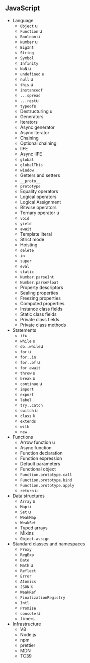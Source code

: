 ## JavaScript

- Language
  - `Object` u
  - `Function` u
  - `Boolean` u
  - `Number` u
  - `BigInt`
  - `String`
  - `Symbol`
  - `Infinity`
  - `NaN` u
  - `undefined` u
  - `null` u
  - `this` u
  - `instanceof`
  - `...spread`
  - `...rest`u
  - `typeof`u
  - Destructuring u
  - Generators
  - Iterators
  - Async generator
  - Async iterator
  - Chaining
  - Optional chaining
  - IIFE
  - Async IIFE
  - `global`
  - `globalThis`
  - `window`
  - Getters and setters
  - `__proto__`
  - `prototype`
  - Equality operators
  - Logical operators
  - Logical Assignment
  - Bitwise operators
  - Ternary operator u
  - `void`
  - `yield`
  - `await`
  - Template literal
  - Strict mode
  - Hoisting
  - `delete`
  - `in`
  - `super`
  - `eval`
  - `static`
  - `Number.parseInt`
  - `Number.parseFloat`
  - Property descriptors
  - Sealing properties
  - Freezing properties
  - Computed properties
  - Instance class fields
  - Static class fields
  - Private class fields
  - Private class methods
- Statements
  - `if`u
  - `while` u
  - `do..while`u
  - `for` u
  - `for..in`
  - `for..of` u
  - `for await`
  - `throw` u
  - `break` u
  - `continue` u
  - `import`
  - `export`
  - `label`
  - `try..catch`
  - `switch` u
  - `class` k
  - `extends`
  - `with`
  - `new`
- Functions
  - Arrow function u
  - Async function
  - Function declaration
  - Function expression
  - Default parameters
  - Functional object
  - `Function.prototype.call`
  - `Function.prototype.bind`
  - `Function.prototype.apply`
  - `return` u
- Data structures
  - `Array` u
  - `Map` u
  - `Set` u
  - `WeakMap`
  - `WeakSet`
  - Typed arrays
  - Mixins
  - `Object.assign`
- Standard classes and namespaces
  - `Proxy`
  - `RegExp`
  - `Date`
  - `Math` u
  - `Reflect`
  - `Error`
  - `Atomics`
  - `JSON` k
  - `WeakRef`
  - `FinalizationRegistry`
  - `Intl`
  - `Promise`
  - `console` u
  - Timers
- Infrastructure
  - V8
  - Node.js
  - npm
  - prettier
  - MDN
  - TC39
